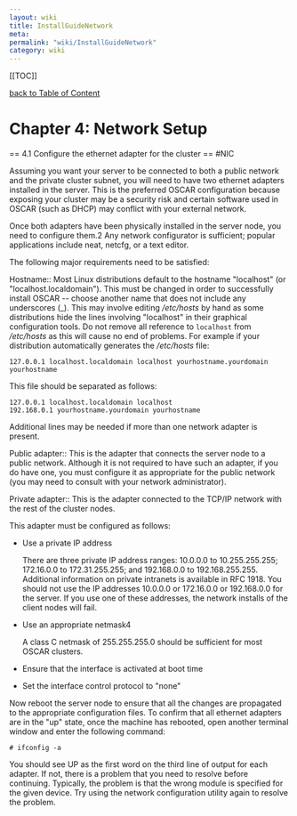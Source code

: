 ```yaml
---
layout: wiki
title: InstallGuideNetwork
meta: 
permalink: "wiki/InstallGuideNetwork"
category: wiki
---
```

<!-- Name: InstallGuideNetwork -->
<!-- Version: 2 -->
<!-- Author: valleegr -->

[[TOC]]

[back to Table of Content](InstallGuideDoc)

# Chapter 4: Network Setup

== 4.1 Configure the ethernet adapter for the cluster == #NIC

Assuming you want your server to be connected to both a public network and the private cluster subnet, you will need to have two ethernet adapters installed in the server. This is the preferred OSCAR configuration because exposing your cluster may be a security risk and certain software used in OSCAR (such as DHCP) may conflict with your external network.

Once both adapters have been physically installed in the server node, you need to configure them.2 Any network configurator is sufficient; popular applications include neat, netcfg, or a text editor.

The following major requirements need to be satisfied:

Hostname::
  Most Linux distributions default to the hostname "localhost" (or "localhost.localdomain"). This must be changed in order   to successfully install OSCAR -- choose another name that does not include any underscores (_). This may involve editing _/etc/hosts_ by hand as some distributions hide the lines involving "localhost" in their graphical configuration tools. Do not remove all reference to `localhost` from _/etc/hosts_ as this will cause no end of problems. For example if your distribution automatically generates the _/etc/hosts_ file:
  ```
127.0.0.1 localhost.localdomain localhost yourhostname.yourdomain yourhostname
  ```

  This file should be separated as follows:
  ```
127.0.0.1 localhost.localdomain localhost
192.168.0.1 yourhostname.yourdomain yourhostname
  ```

  Additional lines may be needed if more than one network adapter is present.

Public adapter::
  This is the adapter that connects the server node to a public network. Although it is not required to have such an adapter, if you do have one, you must configure it as appropriate for the public network (you may need to consult with your network administrator).

Private adapter::
  This is the adapter connected to the TCP/IP network with the rest of the cluster nodes.

  This adapter must be configured as follows:

   * Use a private IP address

     There are three private IP address ranges: 10.0.0.0 to 10.255.255.255; 172.16.0.0 to 172.31.255.255; and 192.168.0.0 to 192.168.255.255. Additional information on private intranets is available in RFC 1918. You should not use the IP addresses 10.0.0.0 or 172.16.0.0 or 192.168.0.0 for the server. If you use one of these addresses, the network installs of the client nodes will fail.

   * Use an appropriate netmask4

     A class C netmask of 255.255.255.0 should be sufficient for most OSCAR clusters.

   * Ensure that the interface is activated at boot time
   * Set the interface control protocol to "none"

  Now reboot the server node to ensure that all the changes are propagated to the appropriate configuration files. To confirm that all ethernet adapters are in the "up" state, once the machine has rebooted, open another terminal window and enter the following command:
  ```
# ifconfig -a
  ```

  You should see UP as the first word on the third line of output for each adapter. If not, there is a problem that you need to resolve before continuing. Typically, the problem is that the wrong module is specified for the given device. Try using the network configuration utility again to resolve the problem.
